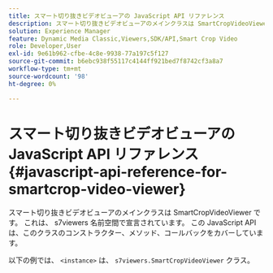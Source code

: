 ```yaml
---
title: スマート切り抜きビデオビューアの JavaScript API リファレンス
description: スマート切り抜きビデオビューアのメインクラスは SmartCropVideoViewer です。 これは、 s7viewers 名前空間で宣言されています。 この JavaScript API は、このクラスのコンストラクター、メソッド、コールバックをカバーしています。
solution: Experience Manager
feature: Dynamic Media Classic,Viewers,SDK/API,Smart Crop Video
role: Developer,User
exl-id: 9e61b962-cfbe-4c8e-9938-77a197c5f127
source-git-commit: b6ebc938f55117c4144ff921bed7f8742cf3a8a7
workflow-type: tm+mt
source-wordcount: '98'
ht-degree: 0%

---
```


# スマート切り抜きビデオビューアの JavaScript API リファレンス{#javascript-api-reference-for-smartcrop-video-viewer}

スマート切り抜きビデオビューアのメインクラスは SmartCropVideoViewer です。 これは、 s7viewers 名前空間で宣言されています。 この JavaScript API は、このクラスのコンストラクター、メソッド、コールバックをカバーしています。

以下の例では、 `<instance>` は、 `s7viewers.SmartCropVideoViewer` クラス。
